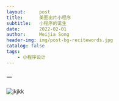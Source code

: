 ```yaml
---
layout:     post
title:      美图出片小程序
subtitle:   小程序的诞生
date:       2022-02-01
author:     Meijia Song
header-img: img/post-bg-recitewords.jpg
catalog: false
tags:
    - 小程序设计
---
```


#### 一
![jkjkk](img/post-bg-recitewords.jpg "jkjkk")
